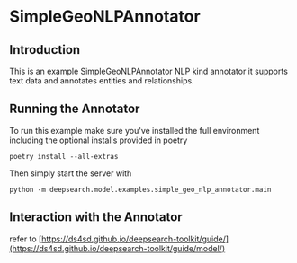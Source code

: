 # SimpleGeoNLPAnnotator
## Introduction
This is an example SimpleGeoNLPAnnotator NLP kind annotator it supports text data and annotates entities and relationships.

## Running the Annotator
To run this example make sure you've installed the full environment including the optional installs provided in poetry

    poetry install --all-extras

Then simply start the server with

    python -m deepsearch.model.examples.simple_geo_nlp_annotator.main

## Interaction with the Annotator

refer to [https://ds4sd.github.io/deepsearch-toolkit/guide/](https://ds4sd.github.io/deepsearch-toolkit/guide/model/)